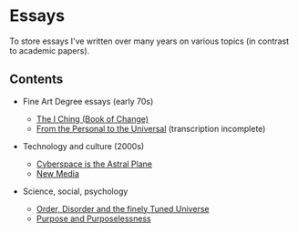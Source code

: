# Essays

To store essays I've written over many years on various topics (in contrast to academic papers).

## Contents

- Fine Art Degree essays (early 70s)
  - [The I Ching (Book of Change)](fine-art-degree/i-ching/iching-essay.md)
  - [From the Personal to the Universal](fine-art-degree/personal-universal/personal-universal-essay.md) (transcription incomplete)

- Technology and culture (2000s)
  - [Cyberspace is the Astral Plane](cyberspace-is-the-astral-plane.md)
  - [New Media](new-media.md)

- Science, social, psychology
  - [Order, Disorder and the finely Tuned Universe](the-finely-tuned-universe.md)
  - [Purpose and Purposelessness](purpose-and-purposelessness.md)